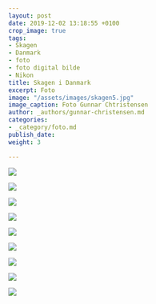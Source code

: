 ```yaml
---
layout: post
date: 2019-12-02 13:18:55 +0100
crop_image: true
tags:
- Skagen
- Danmark
- foto
- foto digital bilde
- Nikon
title: Skagen i Danmark
excerpt: Foto
image: "/assets/images/skagen5.jpg"
image_caption: Foto Gunnar Chtristensen
author: _authors/gunnar-christensen.md
categories:
- _category/foto.md
publish_date: 
weight: 3

---
```

![](http://www.helping.no/skagen.jpg)

![](http://www.helping.no/skagen3.jpg)

![](http://www.helping.no/skagen4.jpg)

![](http://www.helping.no/skagen2.jpg)

![](http://www.helping.no/skagen1.jpg)

![](http://www.helping.no/skagen7.jpg)

![](http://www.helping.no/skagen8.jpg)

![](http://www.helping.no/nokondk2.jpg)

![](http://www.helping.no/nikondk1.jpg)